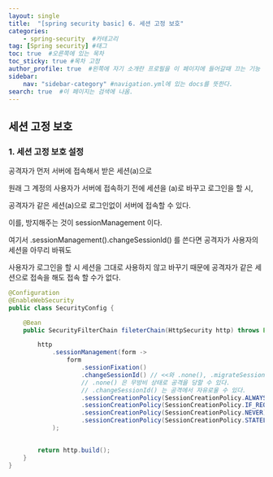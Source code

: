 ```yaml
---
layout: single
title:  "[spring security basic] 6. 세션 고정 보호"
categories: 
    - spring-security  #카테고리
tag: [Spring security] #태그
toc: true  #오른쪽에 있는 목차
toc_sticky: true #목차 고정
author_profile: true  #왼쪽에 자기 소개란 프로필을 이 페이지에 들어갈때 끄는 기능
sidebar:
    nav: "sidebar-category" #navigation.yml에 있는 docs를 뜻한다.
search: true  #이 페이지는 검색에 나옴.
---
```


## 세션 고정 보호

### 1. 세션 고정 보호 설정

공격자가 먼저 서버에 접속해서 받은 세션(a)으로 

원래 그 계정의 사용자가 서버에 접속하기 전에 세션을 (a)로 바꾸고 로그인을 할 시, 

공격자가 같은 세션(a)으로 로그인없이 서버에 접속할 수 있다. 



이를, 방지해주는 것이 sessionManagement 이다.

여기서 .sessionManagement().changeSessionId() 를 쓴다면 공격자가 사용자의 세션을 아무리 바꿔도 

사용자가 로그인을 할 시 세션을 그대로 사용하지 않고 바꾸기 때문에 공격자가 같은 세션으로 접속을 해도 접속 할 수가 없다.

```java
@Configuration
@EnableWebSecurity
public class SecurityConfig {

    @Bean
    public SecurityFilterChain fileterChain(HttpSecurity http) throws Exception {

        http
            .sessionManagement(form ->
                form
                    .sessionFixation()
                    .changeSessionId() // <<와 .none(), .migrateSession(), .newSession() 이렇게 4개 버전이 있다. changeSessionId가 default이다.
                    // .none() 은 무방비 상태로 공격을 당할 수 있다.
                    // .changeSessionId() 는 공격에서 자유로울 수 있다.
                    .sessionCreationPolicy(SessionCreationPolicy.ALWAYS) // 스프링 시큐리티가 항상 세션 생성
                    .sessionCreationPolicy(SessionCreationPolicy.IF_REQUIRED) // 스프링 시큐리티가 필요시 생성 (default)
                    .sessionCreationPolicy(SessionCreationPolicy.NEVER) // 스프링 시큐리티가 생성하지 않지만 이미 존재하면 사용
                    .sessionCreationPolicy(SessionCreationPolicy.STATELESS) // 스프링 시큐리티가 생성하지 않고 존재해도 사용하지 않음
            );

        
        return http.build();
    }
}

```